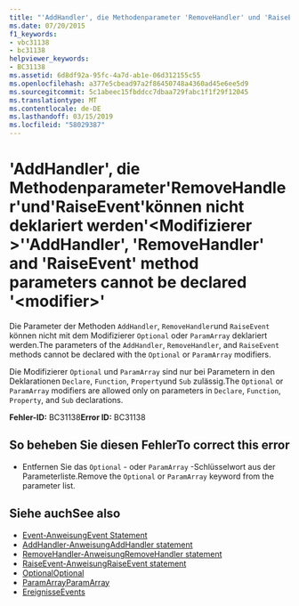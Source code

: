 ```yaml
---
title: "'AddHandler', die Methodenparameter 'RemoveHandler' und 'RaiseEvent' können nicht deklariert werden '<modifier>'"
ms.date: 07/20/2015
f1_keywords:
- vbc31138
- bc31138
helpviewer_keywords:
- BC31138
ms.assetid: 6d8df92a-95fc-4a7d-ab1e-06d312155c55
ms.openlocfilehash: a377e5cbead97a2f86450748a4360ad45e6ee5d9
ms.sourcegitcommit: 5c1abeec15fbddcc7dbaa729fabc1f1f29f12045
ms.translationtype: MT
ms.contentlocale: de-DE
ms.lasthandoff: 03/15/2019
ms.locfileid: "58029387"
---
```

# <a name="addhandler-removehandler-and-raiseevent-method-parameters-cannot-be-declared-modifier"></a><span data-ttu-id="44007-102">'AddHandler', die Methodenparameter'RemoveHandler'und'RaiseEvent'können nicht deklariert werden'\<Modifizierer >'</span><span class="sxs-lookup"><span data-stu-id="44007-102">'AddHandler', 'RemoveHandler' and 'RaiseEvent' method parameters cannot be declared '\<modifier>'</span></span>
<span data-ttu-id="44007-103">Die Parameter der Methoden `AddHandler`, `RemoveHandler`und `RaiseEvent` können nicht mit dem Modifizierer `Optional` oder `ParamArray` deklariert werden.</span><span class="sxs-lookup"><span data-stu-id="44007-103">The parameters of the `AddHandler`, `RemoveHandler`, and `RaiseEvent` methods cannot be declared with the `Optional` or `ParamArray` modifiers.</span></span>  
  
 <span data-ttu-id="44007-104">Die Modifizierer `Optional` und `ParamArray` sind nur bei Parametern in den Deklarationen `Declare`, `Function`, `Property`und `Sub` zulässig.</span><span class="sxs-lookup"><span data-stu-id="44007-104">The `Optional` or `ParamArray` modifiers are allowed only on parameters in `Declare`, `Function`, `Property`, and `Sub` declarations.</span></span>  
  
 <span data-ttu-id="44007-105">**Fehler-ID:** BC31138</span><span class="sxs-lookup"><span data-stu-id="44007-105">**Error ID:** BC31138</span></span>  
  
## <a name="to-correct-this-error"></a><span data-ttu-id="44007-106">So beheben Sie diesen Fehler</span><span class="sxs-lookup"><span data-stu-id="44007-106">To correct this error</span></span>  
  
-   <span data-ttu-id="44007-107">Entfernen Sie das `Optional` - oder `ParamArray` -Schlüsselwort aus der Parameterliste.</span><span class="sxs-lookup"><span data-stu-id="44007-107">Remove the `Optional` or `ParamArray` keyword from the parameter list.</span></span>  
  
## <a name="see-also"></a><span data-ttu-id="44007-108">Siehe auch</span><span class="sxs-lookup"><span data-stu-id="44007-108">See also</span></span>

- [<span data-ttu-id="44007-109">Event-Anweisung</span><span class="sxs-lookup"><span data-stu-id="44007-109">Event Statement</span></span>](../../visual-basic/language-reference/statements/event-statement.md)
- [<span data-ttu-id="44007-110">AddHandler-Anweisung</span><span class="sxs-lookup"><span data-stu-id="44007-110">AddHandler statement</span></span>](~/docs/visual-basic/language-reference/statements/addhandler-statement.md)
- [<span data-ttu-id="44007-111">RemoveHandler-Anweisung</span><span class="sxs-lookup"><span data-stu-id="44007-111">RemoveHandler statement</span></span>](~/docs/visual-basic/language-reference/statements/removehandler-statement.md)
- [<span data-ttu-id="44007-112">RaiseEvent-Anweisung</span><span class="sxs-lookup"><span data-stu-id="44007-112">RaiseEvent statement</span></span>](~/docs/visual-basic/language-reference/statements/raiseevent-statement.md)
- [<span data-ttu-id="44007-113">Optional</span><span class="sxs-lookup"><span data-stu-id="44007-113">Optional</span></span>](../../visual-basic/language-reference/modifiers/optional.md)
- [<span data-ttu-id="44007-114">ParamArray</span><span class="sxs-lookup"><span data-stu-id="44007-114">ParamArray</span></span>](../../visual-basic/language-reference/modifiers/paramarray.md)
- [<span data-ttu-id="44007-115">Ereignisse</span><span class="sxs-lookup"><span data-stu-id="44007-115">Events</span></span>](../../visual-basic/programming-guide/language-features/events/index.md)
